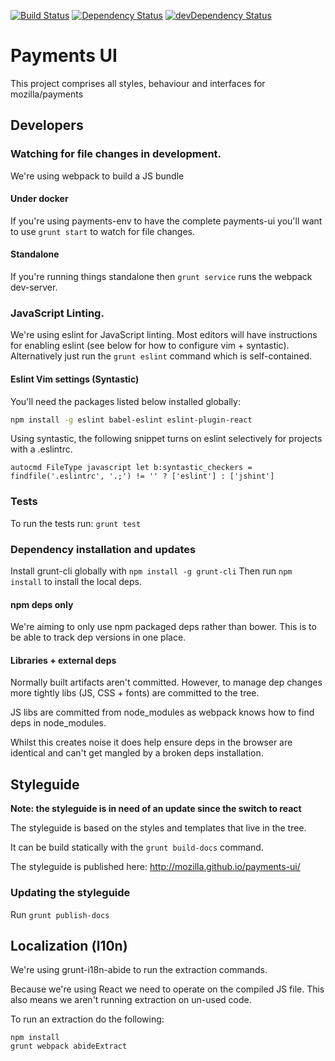 [![Build Status](https://travis-ci.org/mozilla/payments-ui.svg)](https://travis-ci.org/mozilla/payments-ui)
[![Dependency Status](https://david-dm.org/mozilla/payments-ui.svg)](https://david-dm.org/mozilla/payments-ui)
[![devDependency Status](https://david-dm.org/mozilla/payments-ui/dev-status.svg)](https://david-dm.org/mozilla/payments-ui#info=devDependencies)

# Payments UI

This project comprises all styles, behaviour and interfaces for mozilla/payments


## Developers

### Watching for file changes in development.

We're using webpack to build a JS bundle

#### Under docker

If you're using payments-env to have the complete payments-ui you'll want to use
`grunt start` to watch for file changes.

#### Standalone

If you're running things standalone then `grunt service` runs the webpack dev-server.

### JavaScript Linting.

We're using eslint for JavaScript linting. Most editors will have instructions for
enabling eslint (see below for how to configure vim + syntastic). Alternatively
just run the `grunt eslint` command which is self-contained.

#### Eslint Vim settings (Syntastic)

You'll need the packages listed below installed globally:

```sh
npm install -g eslint babel-eslint eslint-plugin-react
```

Using syntastic, the following snippet turns on eslint selectively for projects with a .eslintrc.

```vim
autocmd FileType javascript let b:syntastic_checkers = findfile('.eslintrc', '.;') != '' ? ['eslint'] : ['jshint']
```

### Tests

To run the tests run: `grunt test`

### Dependency installation and updates

Install grunt-cli globally with `npm install -g grunt-cli`
Then run `npm install` to install the local deps.

#### npm deps only

We're aiming to only use npm packaged deps rather than bower. This is to be able to
track dep versions in one place.

#### Libraries + external deps

Normally built artifacts aren't committed. However, to manage dep changes more
tightly libs (JS, CSS + fonts) are committed to the tree.

JS libs are committed from node\_modules as webpack knows how to find deps in
node\_modules.

Whilst this creates noise it does help ensure deps in the browser
are identical and can't get mangled by a broken deps installation.

## Styleguide

**Note: the styleguide is in need of an update since the switch to react**

The styleguide is based on the styles and templates that live in the tree.

It can be build statically with the `grunt build-docs` command.

The styleguide is published here: http://mozilla.github.io/payments-ui/

### Updating the styleguide

Run `grunt publish-docs`

## Localization (l10n)

We're using grunt-i18n-abide to run the extraction commands.

Because we're using React we need to operate on the compiled JS file. This also means we aren't running extraction
on un-used code.

To run an extraction do the following:

```
npm install
grunt webpack abideExtract
```
